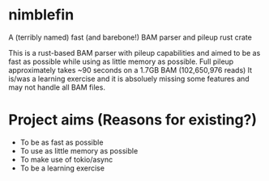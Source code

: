 # nimblefin
A (terribly named) fast (and barebone!) BAM parser and pileup rust crate

This is a rust-based BAM parser with pileup capabilities and aimed to be as fast as possible while using as little memory as possible.
Full pileup approximately takes ~90 seconds on a 1.7GB BAM (102,650,976 reads)
It is/was a learning exercise and it is absoluely missing some features and may not handle all BAM files.

# Project aims (Reasons for existing?)
- To be as fast as possible
- To use as little memory as possible
- To make use of tokio/async
- To be a learning exercise
